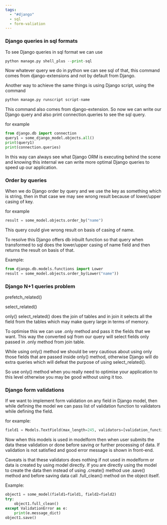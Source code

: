```yaml
---
tags:
  - "#django"
  - sql
  - form-valiation
---
```

### Django queries in sql formats

To see Django queries in sql format we can use 
```python
python manage.py shell_plus --print-sql
```
Now whatever query we do in python we can see sql of that, this command comes from django-extensions and not by default from Django.

Another way to achieve the same things is using Django script, using the command
```python
python manage.py runscript script-name
```
 This command also comes from django-extension.
 So now we can write our Django query and also print connection.queries to see the sql query.

for example
```python
from django.db import connection
query1 = some_django_model.objects.all()
print(query1)
print(connection.queries)
```

In this way can always see what Django ORM is executing behind the scene and knowing this internal we can write more optimal Django queries to speed up our application.

### Order by queries
When we do Django order by query and we use the key as something which is string, then in that case we may see wrong result because of lower/upper casing of key.

for example
```python
result = some_model.objects.order_by("name")
```
This query could give wrong result on basis of casing of name.

To resolve this Django offers db inbuilt function so that query when transformed to sql does the lower/upper casing of name field and then returns the result on basis of that.

Example:
```python
from django.db.models.functions import Lower
result = some_model.objects.order_by(Lower("name"))
```

### Django N+1 queries problem
prefetch_related()

select_related()

only()
select_related() does the join of tables and in join it selects all the field from the tables which may make query large in terms of memory. 

To optimise this we can use .only method and pass it the fields that we want.
This way the converted sql from our query will select fields only passed in .only method from join table.

While using only() method we should be very cautious about using only those fields that are passed inside only() method, otherwise Django will do extra queries which will defeat the purpose of using select_related(). 

So use only() method when you really need to optimise your application to this level otherwise you may be good without using it too.
### Django form validations
If we want to implement form validation on any field in Django model, then while defining the model we can pass list of validation function to validators while defining the field.

for example:
```python
field1 = Models.TextField(max_length=245, validators=[validation_function])
```
Now when this models is used in modelform then when user submits the data these validation or done before saving or further processing of data. If validation is not satisfied and good error message is shown in front-end.

Caveats is that these validators does nothing if not used in modelform or data is created by using model directly. If you are directly using the model to create the data then instead of using .create() method use .save() method and before saving data call .full_clean() method on the object itself.

Example:
```python
object1 = some_model(field1=field1, field2=field2)
try:
	object1.full_clean()
except ValidationError as e:
	print(e.message_dict)
object1.save()
```

